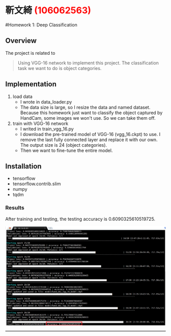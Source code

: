 # 靳文綺 <span style="color:red">(106062563)</span>

#Homework 1: Deep Classification

## Overview
The project is related to 
> Using VGG-16 network to implement this project. The classification task we want to do is object categories.


## Implementation
1. load data
	* I wrote in data_loader.py
	* The data size is large, so I resize the data and named dataset. Because this homework just want to classify the object captured by HandCam, 
 some images we won't use. So we can take them off.
2. train with VGG-16 network
	* I writed in train_vgg_16.py
	* I download the pre-trained model of VGG-16 (vgg_16.ckpt) to use. I remove the last fully connected layer and replace it with our own.
The output size is 24 (object categories).
	* Then we want to fine-tune the entire model.


## Installation
* tensorflow
* tensorflow.contrib.slim
* numpy
* tqdm

### Results

<table border=1>
<tr>

After training and testing, the testing accuracy is 0.6090325610519725.

</tr>

<tr>

<img src="results.png" alt="results" style="float:middle;">

</tr>

</table>


